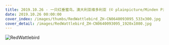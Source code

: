 ```yaml
---
title: 2019.10.26 - 一只红垂蜜鸟，澳大利亚维多利亚 (© plainpicture/Minden Pictures/Jan Wegener/BIA)
date: 2019.10.26 00:00:00
cover_index: /images/thumbs/RedWattlebird_ZH-CN0640093095_533x300.jpg
cover_detail: /images/RedWattlebird_ZH-CN0640093095_1920x1080.jpg
---
```


![RedWattlebird](/images/RedWattlebird_ZH-CN0640093095_1920x1080.jpg)
